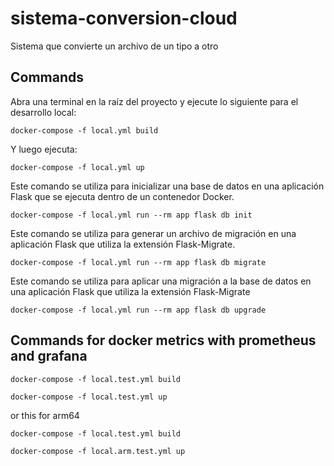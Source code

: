 # sistema-conversion-cloud
Sistema que convierte un archivo de un tipo a otro


## Commands

Abra una terminal en la raíz del proyecto y ejecute lo siguiente para el desarrollo local:
```shell
docker-compose -f local.yml build
```

Y luego ejecuta:
```shell
docker-compose -f local.yml up
```

Este comando se utiliza para inicializar una base de datos en una aplicación Flask que se ejecuta dentro de un contenedor Docker.
```shell
docker-compose -f local.yml run --rm app flask db init
```

Este comando se utiliza para generar un archivo de migración en una aplicación Flask que utiliza la extensión Flask-Migrate.
```shell
docker-compose -f local.yml run --rm app flask db migrate
```


Este comando se utiliza para aplicar una migración a la base de datos en una aplicación Flask que utiliza la extensión Flask-Migrate
```shell
docker-compose -f local.yml run --rm app flask db upgrade
```

## Commands for docker metrics with prometheus and grafana

```shell
docker-compose -f local.test.yml build
```

```shell
docker-compose -f local.test.yml up
```

or this for arm64

```shell
docker-compose -f local.test.yml build
```

```shell
docker-compose -f local.arm.test.yml up
```